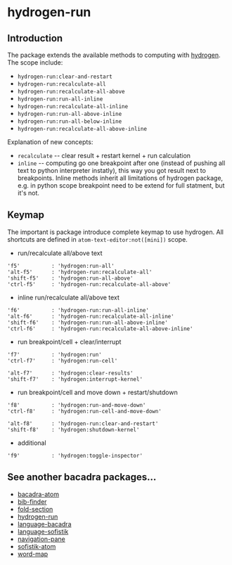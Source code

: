 # hydrogen-run

## Introduction

The package extends the available methods to computing with [hydrogen](https://atom.io/packages/hydrogen). The scope include:

* `hydrogen-run:clear-and-restart`
* `hydrogen-run:recalculate-all`
* `hydrogen-run:recalculate-all-above`
* `hydrogen-run:run-all-inline`
* `hydrogen-run:recalculate-all-inline`
* `hydrogen-run:run-all-above-inline`
* `hydrogen-run:run-all-below-inline`
* `hydrogen-run:recalculate-all-above-inline`

Explanation of new concepts:

* `recalculate` -- clear result + restart kernel + run calculation
* `inline` -- computing go one breakpoint after one (instead of pushing all text to python interpreter instatly), this way you got result next to breakpoints. Inline methods inherit all limitations of hydrogen package, e.g. in python scope breakpoint need to be extend for full statment, but it's not.

## Keymap

The important is package introduce complete keymap to use hydrogen. All shortcuts are defined in `atom-text-editor:not([mini])` scope.

* run/recalculate all/above text
```
'f5'          : 'hydrogen:run-all'
'alt-f5'      : 'hydrogen-run:recalculate-all'
'shift-f5'    : 'hydrogen:run-all-above'
'ctrl-f5'     : 'hydrogen-run:recalculate-all-above'
```

* inline run/recalculate all/above text
```
'f6'          : 'hydrogen-run:run-all-inline'
'alt-f6'      : 'hydrogen-run:recalculate-all-inline'
'shift-f6'    : 'hydrogen-run:run-all-above-inline'
'ctrl-f6'     : 'hydrogen-run:recalculate-all-above-inline'
```

* run breakpoint/cell + clear/interrupt
```
'f7'          : 'hydrogen:run'
'ctrl-f7'     : 'hydrogen:run-cell'

'alt-f7'      : 'hydrogen:clear-results'
'shift-f7'    : 'hydrogen:interrupt-kernel'
```

* run breakpoint/cell and move down + restart/shutdown
```
'f8'          : 'hydrogen:run-and-move-down'
'ctrl-f8'     : 'hydrogen:run-cell-and-move-down'

'alt-f8'      : 'hydrogen-run:clear-and-restart'
'shift-f8'    : 'hydrogen:shutdown-kernel'
```

* additional
```
'f9'          : 'hydrogen:toggle-inspector'
```

## See another bacadra packages...

* [bacadra-atom](https://github.com/bacadra/bacadra-atom)
* [bib-finder](https://github.com/bacadra/bib-finder)
* [fold-section](https://github.com/bacadra/fold-section)
* [hydrogen-run](https://github.com/bacadra/hydrogen-run)
* [language-bacadra](https://github.com/bacadra/language-bacadra)
* [language-sofistik](https://github.com/bacadra/language-sofistik)
* [navigation-pane](https://github.com/bacadra/navigation-pane)
* [sofistik-atom](https://github.com/bacadra/sofistik-atom)
* [word-map](https://github.com/bacadra/word-map)
